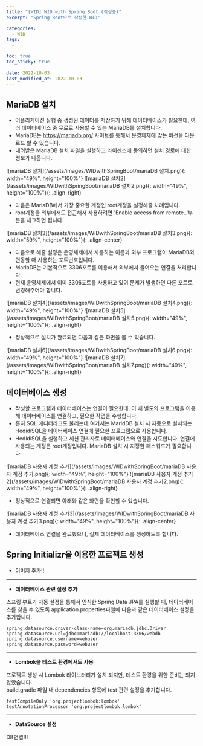 ```yaml
---
title: "[WID] WID with Spring Boot (작성중)"
excerpt: "Spring Boot으로 작성한 WID"

categories:
  - WID
tags:
  - 

toc: true
toc_sticky: true
 
date: 2022-10-03
last_modified_at: 2022-10-03
---
```

## **MariaDB 설치**
- 어플리케이션 실행 중 생성된 데이터를 저장하기 위해 데이터베이스가 필요한데, 여러 데이터베이스 중 무료로 사용할 수 있는 MariaDB를 설치합니다.
- MariaDB는 <https://mariadb.org/> 사이트를 통해서 운영체제에 맞는 버전을 다운로드 할 수 있습니다.
- 내려받은 MariaDB 설치 파일을 실행하고 라이센스에 동의하면 설치 경로에 대한 정보가 나옵니다.

![mariaDB 설치](/assets/images/WIDwithSpringBoot/mariaDB 설치.png){: width="49%", height="100%"}
![mariaDB 설치2](/assets/images/WIDwithSpringBoot/mariaDB 설치2.png){: width="49%", height="100%"}{: .align-right}

- 다음은 MariaDB에서 가장 중요한 계정인 root계정을 설정해줄 차례입니다.
- root계정을 외부에서도 접근해서 사용하려면 'Enable access from remote..'부분을 체크하면 됩니다.

![mariaDB 설치3](/assets/images/WIDwithSpringBoot/mariaDB 설치3.png){: width="59%", height="100%"}{: .align-center}

- 다음으로 해줄 설정은 운영체제에서 사용하는 이름과 외부 프로그램이 MariaDB와 연동할 때 사용하는 포트번호입니다.
- MariaDB는 기본적으로 3306포트를 이용해서 외부에서 들어오는 연결을 처리합니다.
- 현재 운영체제에서 이미 3306포트를 사용하고 있어 문제가 발생하면 다른 포트로 변경해주어야 합니다.

![mariaDB 설치4](/assets/images/WIDwithSpringBoot/mariaDB 설치4.png){: width="49%", height="100%"}
![mariaDB 설치5](/assets/images/WIDwithSpringBoot/mariaDB 설치5.png){: width="49%", height="100%"}{: .align-right}

- 정상적으로 설치가 완료되면 다음과 같은 화면을 볼 수 있습니다.

![mariaDB 설치6](/assets/images/WIDwithSpringBoot/mariaDB 설치6.png){: width="49%", height="100%"}
![mariaDB 설치7](/assets/images/WIDwithSpringBoot/mariaDB 설치7.png){: width="49%", height="100%"}{: .align-right}

## **데이터베이스 생성**
- 작성할 프로그램과 데이터베이스는 연결이 필요한데, 이 때 별도의 프로그램을 이용해 데이터베이스를 연결하고, 필요한 작업을 수행합니다.
- 흔히 SQL 에디터라고도 불리는데 여기서는 MaridDB 설치 시 자동으로 설치되는 HedidiSQL을 데이터베이스 연결에 필요한 프로그램으로 사용합니다.
- HedidiSQL을 실행하고 세션 관리자로 데이터베이스와 연결을 시도합니다. 연결에 사용되는 계정은 root계정입니다. MariaDB 설치 시 지정한 패스워드가 필요합니다.

![mariaDB 사용자 계정 추가](/assets/images/WIDwithSpringBoot/mariaDB 사용자 계정 추가.png){: width="49%", height="100%"}
![mariaDB 사용자 계정 추가2](/assets/images/WIDwithSpringBoot/mariaDB 사용자 계정 추가2.png){: width="49%", height="100%"}{: .align-right}

- 정상적으로 연결되면 아래와 같은 화면을 확인할 수 있습니다.

![mariaDB 사용자 계정 추가3](/assets/images/WIDwithSpringBoot/mariaDB 사용자 계정 추가3.png){: width="49%", height="100%"}{: .align-center}

- 데이터베이스 연결을 완료했으니, 실제 데이터베이스를 생성하도록 합니다.

## **Spring Initializr을 이용한 프로젝트 생성**
- 이미지 추가!!

---
- **데이터베이스 관련 설정 추가**

스프링 부트가 자동 설정을 통해서 인식한 Spring Data JPA를 실행할 때, 데이터베이스를 찾을 수 있도록 application.properties파일에 다음과 같은 데이터베이스 설정을 추가합니다.
```
spring.datasource.driver-class-name=org.mariadb.jdbc.Driver
spring.datasource.url=jdbc:mariadb://localhost:3306/webdb
spring.datasource.username=webuser
spring.datasource.password=webuser
```
---
- **Lombok을 테스트 환경에서도 사용**

프로젝트 생성 시 Lombok 라이브러리가 설치 되지만, 테스트 환경을 위한 준비는 되지 않았습니다.<br>
build.gradle 파일 내 dependencies 항목에 test 관련 설정을 추가합니다.
```
testCompileOnly 'org.projectlombok:lombok'
testAnnotationProcessor 'org.projectlombok:lombok'
```
---
- **DataSource 설정**

DB연결!!!

